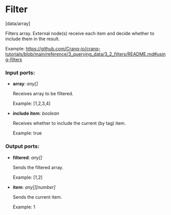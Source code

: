 # Filter

[data/array]

Filters array. External node(s) receive each item and decide whether to include them in the result.

Example:
https://github.com/Cranq-io/cranq-tutorials/blob/main/reference/3_querying_data/3_2_filters/README.md#using-filters

### Input ports:

* __array__: _any[]_

    Receives array to be filtered.
    
    Example:
    [1,2,3,4]



* __include item__: _boolean_

    Receives whether to include the current (by tag) item.
    
    Example:
    true



### Output ports:

* __filtered__: _any[]_

    Sends the filtered array.
    
    Example:
    [1,2]



* __item__: _any[][number]_

    Sends the current item.
    
    Example:
    1



